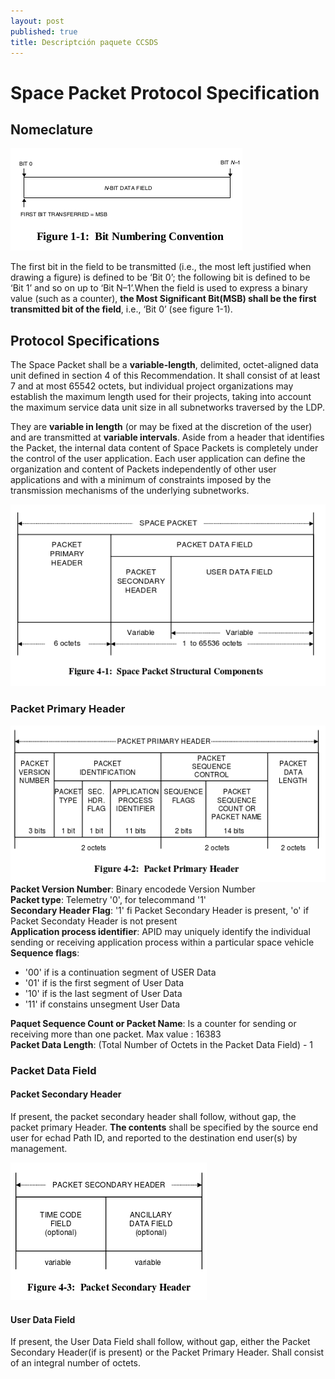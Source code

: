 ```yaml
---
layout: post
published: true
title: Descriptción paquete CCSDS
---
```


# Space Packet Protocol Specification
## Nomeclature

![](../images/CCSDS_4.png)

The first bit in the field to be transmitted (i.e., the most left justified when drawing a figure) is defined to be ‘Bit 0’; the following bit is defined to be ‘Bit 1’ and so on up to ‘Bit N–1’.When the field is used to express a binary value (such as a counter), **the Most Significant Bit(MSB) shall be the first transmitted bit of the field**, i.e., ‘Bit 0’ (see figure 1-1).



## Protocol Specifications

The Space Packet shall be a **variable-length**, delimited, octet-aligned data unit defined in section 4 of this Recommendation. It shall consist of at least 7 and at most 65542 octets, but individual project organizations may establish the maximum length used for their projects, taking into account the maximum service data unit size in all subnetworks traversed by the LDP.

They are **variable in length** (or may be fixed at the discretion of the user) and are transmitted at **variable intervals**. Aside from a header that identifies the Packet, the internal data content of Space Packets is completely under the control of the user application. Each user application can define the organization and content of Packets independently of other user applications and with a minimum of constraints imposed by the transmission mechanisms of the underlying subnetworks.

![](../images/CCSDS_1.png)

### Packet Primary Header
![](../images/CCSDS_2.png)  
**Packet Version Number**: Binary encodede Version Number  
**Packet type**: Telemetry '0', for telecommand '1'  
**Secondary Header Flag**: '1' fi Packet Secondary Header is present, 'o' if Packet Secondaty Header is not present  
**Application process identifier**: APID may uniquely identify the individual sending or receiving application process within a particular space vehicle  
**Sequence flags**:  
* '00' if is a continuation segment of USER Data
* '01' if is the first segment of User Data
* '10' if is the last segment of User Data
* '11' if constains unsegment User Data

**Paquet Sequence Count or Packet Name**: Is a counter for sending or receiving more than one packet. Max value : 16383  
**Packet Data Length**: (Total Number of Octets in the Packet Data Field) - 1  

### Packet Data Field
#### Packet Secondary Header
If present, the packet secondary header shall follow, without gap, the packet primary Header. **The contents** shall be specified by the source end user for echad Path ID, and reported to the destination end user(s) by management.

![](../images/CCSDS_3.png)

#### User Data Field
If present, the User Data Field shall follow, without gap, either the Packet Secondary Header(if is present) or the Packet Primary Header.
Shall consist of an integral number of octets.
